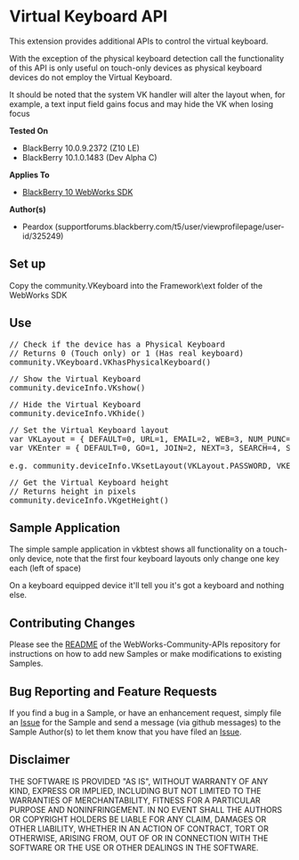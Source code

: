 # Virtual Keyboard API

This extension provides additional APIs to control the virtual keyboard.

With the exception of the physical keyboard detection call the functionality of this API is only useful on touch-only devices as physical keyboard devices do not employ the Virtual Keyboard.

It should be noted that the system VK handler will alter the layout when, for example, a text input field gains focus and may hide the VK when losing focus

**Tested On**

* BlackBerry 10.0.9.2372 (Z10 LE)
* BlackBerry 10.1.0.1483 (Dev Alpha C)

**Applies To**

* [BlackBerry 10 WebWorks SDK](https://developer.blackberry.com/html5/download/sdk) 

**Author(s)** 

* Peardox (supportforums.blackberry.com/t5/user/viewprofilepage/user-id/325249)

## Set up

Copy the community.VKeyboard into the Framework\ext folder of the WebWorks SDK

## Use

<pre>
// Check if the device has a Physical Keyboard
// Returns 0 (Touch only) or 1 (Has real keyboard)
community.VKeyboard.VKhasPhysicalKeyboard()
</pre> 

<pre>
// Show the Virtual Keyboard
community.deviceInfo.VKshow()
</pre>	

<pre>
// Hide the Virtual Keyboard
community.deviceInfo.VKhide()
</pre>	

<pre>
// Set the Virtual Keyboard layout
var VKLayout = { DEFAULT=0, URL=1, EMAIL=2, WEB=3, NUM_PUNC=4, SYMBOL=5, PHONE=6, PIN=7, PASSWORD=8, DIAL_PAD=9 };
var VKEnter = { DEFAULT=0, GO=1, JOIN=2, NEXT=3, SEARCH=4, SEND=5, SUBMIT=6, DONE=7, CONNECT=8 };

e.g. community.deviceInfo.VKsetLayout(VKLayout.PASSWORD, VKEnter.CONNECT);
</pre>	

<pre>
// Get the Virtual Keyboard height
// Returns height in pixels
community.deviceInfo.VKgetHeight()
</pre>	

## Sample Application

The simple sample application in vkbtest shows all functionality on a touch-only device, note that the first four keyboard layouts only change one key each (left of space)

On a keyboard equipped device it'll tell you it's got a keyboard and nothing else.

## Contributing Changes

Please see the [README](https://github.com/blackberry/WebWorks-Community-APIs) of the WebWorks-Community-APIs repository for instructions on how to add new Samples or make modifications to existing Samples.


## Bug Reporting and Feature Requests

If you find a bug in a Sample, or have an enhancement request, simply file an [Issue](https://github.com/blackberry/WebWorks-Community-APIs//issues) for the Sample and send a message (via github messages) to the Sample Author(s) to let them know that you have filed an [Issue](https://github.com/blackberry/WebWorks-Community-APIs//issues).

## Disclaimer

THE SOFTWARE IS PROVIDED "AS IS", WITHOUT WARRANTY OF ANY KIND, EXPRESS OR IMPLIED, INCLUDING BUT NOT LIMITED TO THE WARRANTIES OF MERCHANTABILITY, FITNESS FOR A PARTICULAR PURPOSE AND NONINFRINGEMENT. IN NO EVENT SHALL THE AUTHORS OR COPYRIGHT HOLDERS BE LIABLE FOR ANY CLAIM, DAMAGES OR OTHER LIABILITY, WHETHER IN AN ACTION OF CONTRACT, TORT OR OTHERWISE, ARISING FROM, OUT OF OR IN CONNECTION WITH THE SOFTWARE OR THE USE OR OTHER DEALINGS IN THE SOFTWARE.